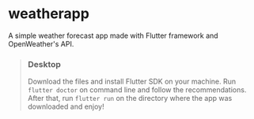 # weatherapp

A simple weather forecast app made with Flutter framework and OpenWeather's API.

> ### Desktop
> 
> Download the files and install Flutter SDK on your machine. Run ```flutter doctor``` on command line and follow the recommendations. After that, run ```flutter run``` on the directory where the app was downloaded and enjoy!
